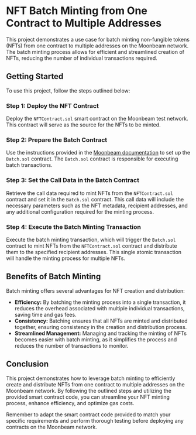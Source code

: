 # NFT Batch Minting from One Contract to Multiple Addresses

This project demonstrates a use case for batch minting non-fungible tokens (NFTs) from one contract to multiple addresses on the Moonbeam network. The batch minting process allows for efficient and streamlined creation of NFTs, reducing the number of individual transactions required.

## Getting Started

To use this project, follow the steps outlined below:

### Step 1: Deploy the NFT Contract

Deploy the `NFTContract.sol` smart contract on the Moonbeam test network. This contract will serve as the source for the NFTs to be minted.

### Step 2: Prepare the Batch Contract

Use the instructions provided in the [Moonbeam documentation](https://docs.moonbeam.network/builders/pallets-precompiles/precompiles/batch/#finding-a-contract-interactions-call-data) to set up the `Batch.sol` contract. The `Batch.sol` contract is responsible for executing batch transactions.

### Step 3: Set the Call Data in the Batch Contract

Retrieve the call data required to mint NFTs from the `NFTContract.sol` contract and set it in the `Batch.sol` contract. This call data will include the necessary parameters such as the NFT metadata, recipient addresses, and any additional configuration required for the minting process.

### Step 4: Execute the Batch Minting Transaction

Execute the batch minting transaction, which will trigger the `Batch.sol` contract to mint NFTs from the `NFTContract.sol` contract and distribute them to the specified recipient addresses. This single atomic transaction will handle the minting process for multiple NFTs.

## Benefits of Batch Minting

Batch minting offers several advantages for NFT creation and distribution:

- **Efficiency:** By batching the minting process into a single transaction, it reduces the overhead associated with multiple individual transactions, saving time and gas fees.
- **Consistency:** Batching ensures that all NFTs are minted and distributed together, ensuring consistency in the creation and distribution process.
- **Streamlined Management:** Managing and tracking the minting of NFTs becomes easier with batch minting, as it simplifies the process and reduces the number of transactions to monitor.

## Conclusion

This project demonstrates how to leverage batch minting to efficiently create and distribute NFTs from one contract to multiple addresses on the Moonbeam network. By following the outlined steps and utilizing the provided smart contract code, you can streamline your NFT minting process, enhance efficiency, and optimize gas costs.

Remember to adapt the smart contract code provided to match your specific requirements and perform thorough testing before deploying any contracts on the Moonbeam network.
